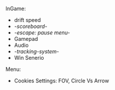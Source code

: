 InGame:
* drift speed
* *-scoreboard-*
* *-escape: pause menu-*
* Gamepad
* Audio
* *-tracking-system-*
* Win Senerio

Menu:
* Cookies Settings: FOV, Circle Vs Arrow

